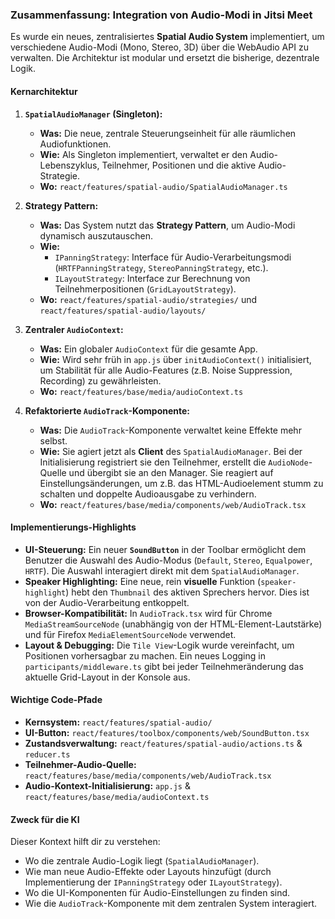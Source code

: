 ### **Zusammenfassung: Integration von Audio-Modi in Jitsi Meet**

Es wurde ein neues, zentralisiertes **Spatial Audio System** implementiert, um verschiedene Audio-Modi (Mono, Stereo, 3D) über die WebAudio API zu verwalten. Die Architektur ist modular und ersetzt die bisherige, dezentrale Logik.

#### **Kernarchitektur**

1.  **`SpatialAudioManager` (Singleton):**
    *   **Was:** Die neue, zentrale Steuerungseinheit für alle räumlichen Audiofunktionen.
    *   **Wie:** Als Singleton implementiert, verwaltet er den Audio-Lebenszyklus, Teilnehmer, Positionen und die aktive Audio-Strategie.
    *   **Wo:** `react/features/spatial-audio/SpatialAudioManager.ts`

2.  **Strategy Pattern:**
    *   **Was:** Das System nutzt das **Strategy Pattern**, um Audio-Modi dynamisch auszutauschen.
    *   **Wie:**
        *   `IPanningStrategy`: Interface für Audio-Verarbeitungsmodi (`HRTFPanningStrategy`, `StereoPanningStrategy`, etc.).
        *   `ILayoutStrategy`: Interface zur Berechnung von Teilnehmerpositionen (`GridLayoutStrategy`).
    *   **Wo:** `react/features/spatial-audio/strategies/` und `react/features/spatial-audio/layouts/`

3.  **Zentraler `AudioContext`:**
    *   **Was:** Ein globaler `AudioContext` für die gesamte App.
    *   **Wie:** Wird sehr früh in `app.js` über `initAudioContext()` initialisiert, um Stabilität für alle Audio-Features (z.B. Noise Suppression, Recording) zu gewährleisten.
    *   **Wo:** `react/features/base/media/audioContext.ts`

4.  **Refaktorierte `AudioTrack`-Komponente:**
    *   **Was:** Die `AudioTrack`-Komponente verwaltet keine Effekte mehr selbst.
    *   **Wie:** Sie agiert jetzt als **Client** des `SpatialAudioManager`. Bei der Initialisierung registriert sie den Teilnehmer, erstellt die `AudioNode`-Quelle und übergibt sie an den Manager. Sie reagiert auf Einstellungsänderungen, um z.B. das HTML-Audioelement stumm zu schalten und doppelte Audioausgabe zu verhindern.
    *   **Wo:** `react/features/base/media/components/web/AudioTrack.tsx`

#### **Implementierungs-Highlights**

*   **UI-Steuerung:** Ein neuer **`SoundButton`** in der Toolbar ermöglicht dem Benutzer die Auswahl des Audio-Modus (`Default`, `Stereo`, `Equalpower`, `HRTF`). Die Auswahl interagiert direkt mit dem `SpatialAudioManager`.
*   **Speaker Highlighting:** Eine neue, rein **visuelle** Funktion (`speaker-highlight`) hebt den `Thumbnail` des aktiven Sprechers hervor. Dies ist von der Audio-Verarbeitung entkoppelt.
*   **Browser-Kompatibilität:** In `AudioTrack.tsx` wird für Chrome `MediaStreamSourceNode` (unabhängig von der HTML-Element-Lautstärke) und für Firefox `MediaElementSourceNode` verwendet.
*   **Layout & Debugging:** Die `Tile View`-Logik wurde vereinfacht, um Positionen vorhersagbar zu machen. Ein neues Logging in `participants/middleware.ts` gibt bei jeder Teilnehmeränderung das aktuelle Grid-Layout in der Konsole aus.

#### **Wichtige Code-Pfade**

*   **Kernsystem:** `react/features/spatial-audio/`
*   **UI-Button:** `react/features/toolbox/components/web/SoundButton.tsx`
*   **Zustandsverwaltung:** `react/features/spatial-audio/actions.ts` & `reducer.ts`
*   **Teilnehmer-Audio-Quelle:** `react/features/base/media/components/web/AudioTrack.tsx`
*   **Audio-Kontext-Initialisierung:** `app.js` & `react/features/base/media/audioContext.ts`

#### **Zweck für die KI**

Dieser Kontext hilft dir zu verstehen:
*   Wo die zentrale Audio-Logik liegt (`SpatialAudioManager`).
*   Wie man neue Audio-Effekte oder Layouts hinzufügt (durch Implementierung der `IPanningStrategy` oder `ILayoutStrategy`).
*   Wo die UI-Komponenten für Audio-Einstellungen zu finden sind.
*   Wie die `AudioTrack`-Komponente mit dem zentralen System interagiert.